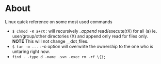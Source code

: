 # About
Linux quick reference on some most used commands

- `$ chmod -R a+rX` : will recursively __append_ read/execute(rX) for all (a) ie. user/group/other directories (X) and append only read for files only. **NOTE** This will not change __dot_files.
- `$ tar -o ...` : -o option will overwrite the ownership to the one who is untaring right now.
- `find . -type d -name .svn -exec rm -rf \{};`
